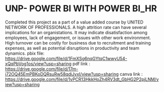 # UNP- POWER BI WITH POWER BI_HR
Completed this project as a part of a value added course by UNITED NETWORK OF PROFESSIONALS. A high attrition rate can have several implications for an organistations. It may indicate disatisfaction among employees, lack of engagement, or issues with other work environment. High turnover can be costly for business due to recruitment and training expenses, as well as potential disruptions in productivity and team dynamics. 
pbix file: https://drive.google.com/file/d/1FmXSg6nqGYtqC1wwyU54-xQqPbVog1os/view?usp=sharing
pdf link : https://drive.google.com/file/d/17m-i72OQ45EmPBKoDQRsuRw58qdiJvxI/view?usp=sharing
canva link : https://drive.google.com/file/d/1vPCR13HkkHoZh4RV3dt_GbHG2P2pjLNM/view?usp=sharing
